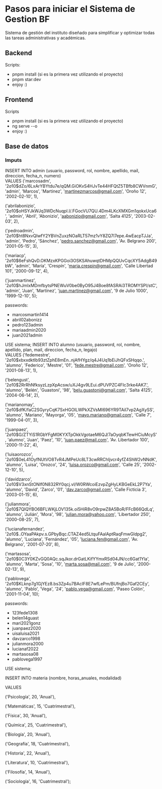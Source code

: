 # Pasos para iniciar el  Sistema de Gestion BF
Sistema de gestión del instituto diseñado para simplificar y optimizar todas las tareas administrativas y académicas. 

## Backend

Scripts: 
* pnpm install (si es la primera vez utilizando el proyecto)
* pnpm star:dev
* enjoy :)

## Frontend
Scripts
* pnpm install (si es la primera vez utilizando el proyecto)
* ng serve --o 
* enjoy :)

## Base de datos

### Imputs
INSERT INTO admin (usuario, password, rol, nombre, apellido, mail, direccion, fecha_n, numero)  
VALUES
('marcosadm', '$2a$10$dZo/6LxArYBYtdu7e/qQM.GiOKvS4HJvTe44HFQtZ5TBfb8CWVnmG', 'admin', 'Marcos', 'Martinez', 'martinezmarcos@gmail.com', 'Oroño 12', '2002-02-10', 1),

('abrilabonizio', '$2a$10$oHSYJkWJq3WDcNuqpl.l/.FGocVU7QU.4Dm4LKcXMXGm1qokxUca6', 'admin', 'Abril', 'Abonizio', 'aabonizio@gmail.com', 'Salta 4125', '2003-02-03', 2),

('pedroadmin', '$2a$10$ht8NxvQIwfY2YBVnZuxzNOaRLT57mz1vY8ZQ7l7epe.4wEacpTJJa', 'admin', 'Pedro', 'Sánchez', 'pedro.sanchez@gmail.com', 'Av. Belgrano 200', '2001-05-15', 3),

('mariacp', '$2a$10$6eFshQvD.OKMzxKPGGoi3OSKSAhuwqtDHMpQQUvCqcXY5AdgB49bW', 'admin', 'María', 'Crespín', 'maria.crespin@gmail.com', 'Calle Libertad 101', '2000-09-12', 4),

('juanmartinez', '$2a$10$hJmlxMDmfbytsPNEWuV0be0ByO95J4Boe8fASRAi3TROMYSPl/stC', 'admin', 'Juan', 'Martínez', 'juan.martinez@gmail.com', '9 de Julio 1000', '1999-12-10', 5);

passwords:
- marcosmartin1414
- abril02abonizz
- pedro123admin
- mariaadmin2020
- juan2021admin

USE sistema;
INSERT INTO alumno (usuario, password, rol, nombre, apellido, plan, mail, direccion, fecha_n, legajo)  
VALUES
('fedemestre', '$2a$10$xbxxdktIb93ztZphE8mEn..njAfHYgz/q4J4Uq1bEiJhQFxSHqqo.', 'alumno', 'Federico', 'Mestre', '01', 'fede.mestre@gmail.com', 'Oroño 12', '2001-08-13', 1),

('belengust', '$2a$10$2RrRhNfksyzLzpXpAcsw/uXJ4gv9LEui.dPUVPZC4FIc3rke4AK7.', 'alumno', 'Belén', 'Guastoni', '98', 'belu.guastoni@gmail.com', 'Salta 4125', '2004-06-14', 2),

('marianomay', '$2a$10$dfK/faC2SGyryCqK7SxHGOILWPkXZVsMI696YR9TAil7vp2AgXySS', 'alumno', 'Mariano', 'Mayorga', '05', 'mayo.mariano@gmail.com', 'Calle 7', '1999-04-01', 3),

('juanpaez', '$2a$10$G/ZTYiS1RGbYFgM0KYXTpOkkVgotaeM6QJ/7aOyqbKTewHCiuMcyS', 'alumno', 'Juan', 'Paez', '10', 'juan.paez@mail.com', 'Av. Libertador 100', '2000-11-22', 4),

('luisaorozco', '$2a$10$0eL41OyfNUtVO8TvR4JMPeUc8LT3cwRRChIjvcr4yfZ4ShW2vNNdK', 'alumno', 'Luisa', 'Orozco', '24', 'luisa.orozco@gmail.com', 'Calle 25', '2002-12-10', 5),

('davidzarco', '$2a$10$V3xnStONlf0N832RY0qcj.vl/W0RWcoiEzvpZgHyLKBGeEkL2P7Ya', 'alumno', 'David', 'Zarco', '01', 'dav.zarco@gmail.com', 'Calle Ficticia 3', '2003-01-15', 6),

('julianmora', '$2a$10$7QIQYBO6BFLWKjLOV135k.oi5HiR8vO9rpwZ8A5BoR/FFcB66QdLq', 'alumno', 'Julián', 'Mora', '98', 'julian.mora@yahoo.com', 'Libertador 250', '2000-08-25', 7),

('lucianafernandez', '$2a$10$..OYaaPAkpv.s.GPbyBqc.CTAZ4ed5LtquFAalAptRaqFmwGldpg2', 'alumno', 'Luciana', 'Fernández', '05', 'luciana.fen@gmail.com', 'Av. Belgrano', '2001-07-20', 8),

('martasosa', '$2a$10$0C3Y0KZvGQ0AQc.sqJkor.drGatLKifYYmxRSd04JN/cc6Gat1Yla', 'alumno', 'Marta', 'Sosa', '10', 'marta.sosa@mail.com', '9 de Julio', '2000-02-13', 9),

('pablovega', '$2a$10$KLknp7g1GjYEz8.bs3Zp4u7BAcIF8E7wfLePm/BUfnjBo7Gaf2CEy', 'alumno', 'Pablo', 'Vega', '24', 'pablo.vega@gmail.com', 'Paseo Colón', '2001-11-04', 10);

passwords:
- 123fede1308
- belen14guast
- mari2021gonz
- juanpaez2020
- uisaluisa2021
- davzarco1998
- julianmora2000
- lucianaf2022
- martasosa08
- pablovega1997

USE sistema;

INSERT INTO materia (nombre, horas_anuales, modalidad)

VALUES

('Psicología', 20, 'Anual'),

('Matemáticas', 15, 'Cuatrimestral'),

('Física', 30, 'Anual'),

('Química', 25, 'Cuatrimestral'),

('Biología', 20, 'Anual'),

('Geografía', 18, 'Cuatrimestral'),

('Historia', 22, 'Anual'),

('Literatura', 10, 'Cuatrimestral'),

('Filosofía', 14, 'Anual'),

('Sociología', 16, 'Cuatrimestral');






